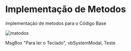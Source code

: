 # Implementação de Metodos
implementação de metodos para o Código Base


![matodos](https://github.com/Pedro260103/E-SOCIAL/assets/106125456/e218ac1e-b8f0-4334-bfd0-b79d2694a29a)






MsgBox "Para ler o Teclado", vbSystemModal, Teste
